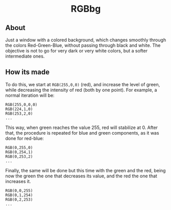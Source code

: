 <div align="center">
<h1>RGBbg</h1>
</div>

## About

Just a window with a colored background, which changes smoothly through the colors
Red-Green-Blue, without passing through black and white. The objective is not to go
for very dark or very white colors, but a softer intermediate ones.

## How its made

To do this, we start at `RGB(255,0,0)` (red), and increase the level of green, while
decreasing the intensity of red (both by one point). For example, a normal
iteration will be:

```
RGB(255,0,0,0)
RGB(224,1,0)
RGB(253,2,0)
...
```

This way, when green reaches the value 255, red will stabilize at 0. After that,
the procedure is repeated for blue and green components, as it was done for red-blue:

```
RGB(0,255,0)
RGB(0,254,1)
RGB(0,253,2)
...
```

Finally, the same will be done but this time with the green and the red, being now the
green the one that decreases its value, and the red the one that increases it. 

```
RGB(0,0,255)
RGB(0,1,254)
RGB(0,2,253)
...
```
